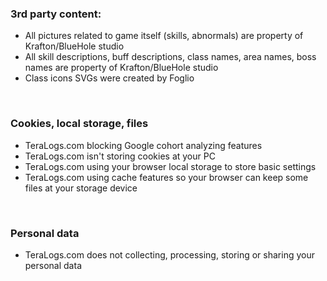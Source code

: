 ### 3rd party content:

+ All pictures related to game itself (skills, abnormals) are property of Krafton/BlueHole studio
+ All skill descriptions, buff descriptions, class names, area names, boss names are property of Krafton/BlueHole studio
+ Class icons SVGs were created by Foglio

&nbsp;

### Cookies, local storage, files

+ TeraLogs.com blocking Google cohort analyzing features
+ TeraLogs.com isn't storing cookies at your PC
+ TeraLogs.com using your browser local storage to store basic settings
+ TeraLogs.com using cache features so your browser can keep some files at your storage device

&nbsp;

### Personal data

+ TeraLogs.com does not collecting, processing, storing or sharing your personal data